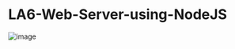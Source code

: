 # LA6-Web-Server-using-NodeJS
![image](https://github.com/NakshathraP/LA6-Web-Server-using-NodeJS/assets/119211023/5f6e6b8b-9947-4a20-a3ee-ea2b54fd872a)
